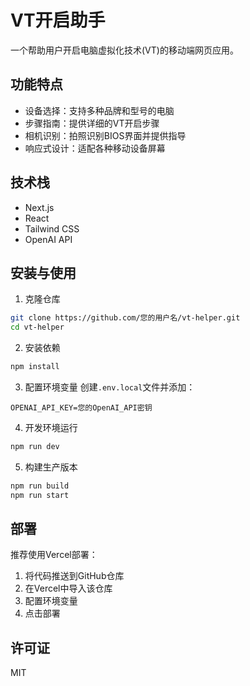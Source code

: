 # VT开启助手

一个帮助用户开启电脑虚拟化技术(VT)的移动端网页应用。

## 功能特点

- 设备选择：支持多种品牌和型号的电脑
- 步骤指南：提供详细的VT开启步骤
- 相机识别：拍照识别BIOS界面并提供指导
- 响应式设计：适配各种移动设备屏幕

## 技术栈

- Next.js
- React
- Tailwind CSS
- OpenAI API

## 安装与使用

1. 克隆仓库
```bash
git clone https://github.com/您的用户名/vt-helper.git
cd vt-helper
```

2. 安装依赖
```bash
npm install
```

3. 配置环境变量
创建`.env.local`文件并添加：
```
OPENAI_API_KEY=您的OpenAI_API密钥
```

4. 开发环境运行
```bash
npm run dev
```

5. 构建生产版本
```bash
npm run build
npm run start
```

## 部署

推荐使用Vercel部署：
1. 将代码推送到GitHub仓库
2. 在Vercel中导入该仓库
3. 配置环境变量
4. 点击部署

## 许可证

MIT 